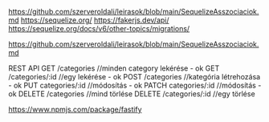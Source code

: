 https://github.com/szerveroldali/leirasok/blob/main/SequelizeAsszociaciok.md
https://sequelize.org/
https://fakerjs.dev/api/
https://sequelize.org/docs/v6/other-topics/migrations/

https://github.com/szerveroldali/leirasok/blob/main/SequelizeAsszociaciok.md

REST API
GET /categories         //minden category lekérése - ok
GET /categories/:id     //egy lekérése - ok
POST /categories        //kategória létrehozása - ok
PUT categories/:id      //módosítás - ok
PATCH categories/:id    //módosítás - ok
DELETE /categories      //mind törlése
DELETE /categories/:id  //egy törlése

https://www.npmjs.com/package/fastify